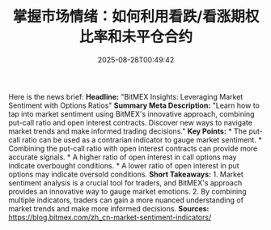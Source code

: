 ﻿---
title: "掌握市场情绪：如何利用看跌/看涨期权比率和未平仓合约"
date: "2025-08-28T00:49:42"
category: "Markets"
summary: ""
slug: "掌握市场情绪如何利用看跌看涨期权比率和未平仓合约"
source_urls:
  - "https://blog.bitmex.com/zh_cn-market-sentiment-indicators/"
seo:
  title: "掌握市场情绪：如何利用看跌/看涨期权比率和未平仓合约 | Hash n Hedge"
  description: ""
  keywords: ["news", "markets", "brief"]
---
Here is the news brief:  **Headline:** "BitMEX Insights: Leveraging Market Sentiment with Options Ratios"  **Summary Meta Description:** "Learn how to tap into market sentiment using BitMEX's innovative approach, combining put-call ratio and open interest contracts. Discover new ways to navigate market trends and make informed trading decisions."  **Key Points:**  * The put-call ratio can be used as a contrarian indicator to gauge market sentiment. * Combining the put-call ratio with open interest contracts can provide more accurate signals. * A higher ratio of open interest in call options may indicate overbought conditions. * A lower ratio of open interest in put options may indicate oversold conditions.  **Short Takeaways:**  1. Market sentiment analysis is a crucial tool for traders, and BitMEX's approach provides an innovative way to gauge market emotions. 2. By combining multiple indicators, traders can gain a more nuanced understanding of market trends and make more informed decisions.  **Sources:** https://blog.bitmex.com/zh_cn-market-sentiment-indicators/ 
